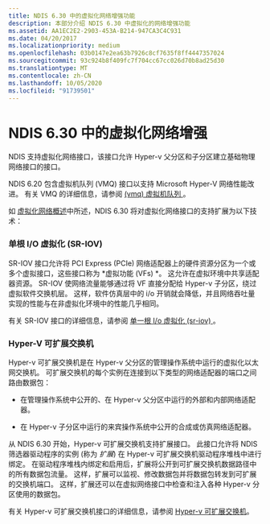 ```yaml
---
title: NDIS 6.30 中的虚拟化网络增强功能
description: 本部分介绍 NDIS 6.30 中虚拟化的网络增强功能
ms.assetid: AA1EC2E2-2903-453A-B214-947CA3C4C931
ms.date: 04/20/2017
ms.localizationpriority: medium
ms.openlocfilehash: 03b0147e2ea63b7926c8cf7635f8ff4447357024
ms.sourcegitcommit: 93c924b8f409fc7f704cc67cc026d70b8ad25d30
ms.translationtype: MT
ms.contentlocale: zh-CN
ms.lasthandoff: 10/05/2020
ms.locfileid: "91739501"
---
```

# <a name="virtualized-networking-enhancements-in-ndis-630"></a>NDIS 6.30 中的虚拟化网络增强


NDIS 支持虚拟化网络接口，该接口允许 Hyper-v 父分区和子分区建立基础物理网络接口的接口。

NDIS 6.20 包含虚拟机队列 (VMQ) 接口以支持 Microsoft Hyper-V 网络性能改进。 有关 VMQ 的详细信息，请参阅 [ (vmq) 虚拟机队列 ](virtual-machine-queue--vmq-.md)。

如 [虚拟化网络概述](overview-of-hyper-v.md)中所述，NDIS 6.30 将对虚拟化网络接口的支持扩展为以下技术：

### <a name="single-root-io-virtualization-sr-iov"></a>单根 I/O 虚拟化 (SR-IOV)

SR-IOV 接口允许将 PCI Express (PCIe) 网络适配器上的硬件资源分区为一个或多个虚拟接口，这些接口称为 *虚拟功能 (VFs) *。 这允许在虚拟环境中共享适配器资源。 SR-IOV 使网络流量能够通过将 VF 直接分配给 Hyper-v 子分区，绕过虚拟软件交换机层。 这样，软件仿真层中的 i/o 开销就会降低，并且网络吞吐量实现的性能与在非虚拟化环境中的性能几乎相同。

有关 SR-IOV 接口的详细信息，请参阅 [单一根 I/o 虚拟化 (sr-iov) ](single-root-i-o-virtualization--sr-iov-.md)。

### <a name="hyper-v-extensible-switch"></a>Hyper-V 可扩展交换机

Hyper-v 可扩展交换机是在 Hyper-v 父分区的管理操作系统中运行的虚拟化以太网交换机。 可扩展交换机的每个实例在连接到以下类型的网络适配器的端口之间路由数据包：

-   在管理操作系统中公开的、在 Hyper-v 父分区中运行的外部和内部网络适配器。

-   在 Hyper-v 子分区中运行的来宾操作系统中公开的合成或仿真网络适配器。

从 NDIS 6.30 开始，Hyper-v 可扩展交换机支持扩展接口。 此接口允许将 NDIS 筛选器驱动程序的实例 (称为 *扩展*) 在 Hyper-v 可扩展交换机驱动程序堆栈中进行绑定。 在驱动程序堆栈内绑定和启用后，扩展将公开到可扩展交换机数据路径中的所有数据包流量。 这样，扩展可以监视、修改数据包并将数据包转发到可扩展的交换机端口。 这样，扩展还可以在虚拟网络接口中检查和注入各种 Hyper-v 分区使用的数据包。

有关 Hyper-v 可扩展交换机接口的详细信息，请参阅 [Hyper-v 可扩展交换机](hyper-v-extensible-switch.md)。

 

 





